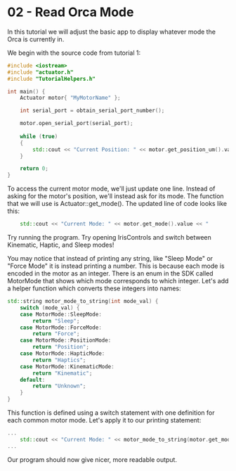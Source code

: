 # 02 - Read Orca Mode

In this tutorial we will adjust the basic app to display whatever mode the Orca is currently in.

We begin with the source code from tutorial 1:

```./main.cpp
#include <iostream>
#include "actuator.h"
#include "TutorialHelpers.h"

int main() {
	Actuator motor{ "MyMotorName" };

	int serial_port = obtain_serial_port_number();

	motor.open_serial_port(serial_port);
	
	while (true)
	{
		std::cout << "Current Position: " << motor.get_position_um().value << "          \r";
	}

	return 0;
}
```

To access the current motor mode, we'll just update one line. Instead of asking for the motor's position, we'll instead ask for its mode. The function that we will use is Actuator::get_mode(). The updated line of code looks like this:

```./main.cpp
	std::cout << "Current Mode: " << motor.get_mode().value << "              \r";
```

Try running the program. Try opening IrisControls and switch between Kinematic, Haptic, and Sleep modes! 

You may notice that instead of printing any string, like "Sleep Mode" or "Force Mode" it is instead printing a number. This is because each mode is encoded in the motor as an integer. There is an enum in the SDK called MotorMode that shows which mode corresponds to which integer. Let's add a helper function which converts these integers into names:

```./main.cpp
std::string motor_mode_to_string(int mode_val) {
	switch (mode_val) {
	case MotorMode::SleepMode:
		return "Sleep";
	case MotorMode::ForceMode:
		return "Force";
	case MotorMode::PositionMode:
		return "Position";
	case MotorMode::HapticMode:
		return "Haptics";
	case MotorMode::KinematicMode:
		return "Kinematic";
	default:
		return "Unknown";
	}
}
```

This function is defined using a switch statement with one definition for each common motor mode. Let's apply it to our printing statement:

```./main.cpp
...
	std::cout << "Current Mode: " << motor_mode_to_string(motor.get_mode().value) << "                 \r";
...
```

Our program should now give nicer, more readable output.